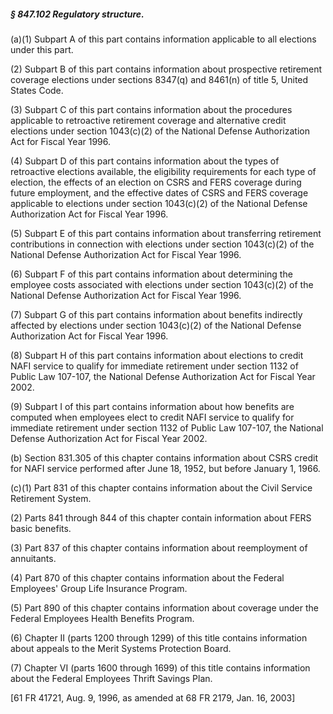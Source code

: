 ##### § 847.102 Regulatory structure. #####

(a)(1) Subpart A of this part contains information applicable to all elections under this part.

(2) Subpart B of this part contains information about prospective retirement coverage elections under sections 8347(q) and 8461(n) of title 5, United States Code.

(3) Subpart C of this part contains information about the procedures applicable to retroactive retirement coverage and alternative credit elections under section 1043(c)(2) of the National Defense Authorization Act for Fiscal Year 1996.

(4) Subpart D of this part contains information about the types of retroactive elections available, the eligibility requirements for each type of election, the effects of an election on CSRS and FERS coverage during future employment, and the effective dates of CSRS and FERS coverage applicable to elections under section 1043(c)(2) of the National Defense Authorization Act for Fiscal Year 1996.

(5) Subpart E of this part contains information about transferring retirement contributions in connection with elections under section 1043(c)(2) of the National Defense Authorization Act for Fiscal Year 1996.

(6) Subpart F of this part contains information about determining the employee costs associated with elections under section 1043(c)(2) of the National Defense Authorization Act for Fiscal Year 1996.

(7) Subpart G of this part contains information about benefits indirectly affected by elections under section 1043(c)(2) of the National Defense Authorization Act for Fiscal Year 1996.

(8) Subpart H of this part contains information about elections to credit NAFI service to qualify for immediate retirement under section 1132 of Public Law 107-107, the National Defense Authorization Act for Fiscal Year 2002.

(9) Subpart I of this part contains information about how benefits are computed when employees elect to credit NAFI service to qualify for immediate retirement under section 1132 of Public Law 107-107, the National Defense Authorization Act for Fiscal Year 2002.

(b) Section 831.305 of this chapter contains information about CSRS credit for NAFI service performed after June 18, 1952, but before January 1, 1966.

(c)(1) Part 831 of this chapter contains information about the Civil Service Retirement System.

(2) Parts 841 through 844 of this chapter contain information about FERS basic benefits.

(3) Part 837 of this chapter contains information about reemployment of annuitants.

(4) Part 870 of this chapter contains information about the Federal Employees' Group Life Insurance Program.

(5) Part 890 of this chapter contains information about coverage under the Federal Employees Health Benefits Program.

(6) Chapter II (parts 1200 through 1299) of this title contains information about appeals to the Merit Systems Protection Board.

(7) Chapter VI (parts 1600 through 1699) of this title contains information about the Federal Employees Thrift Savings Plan.

[61 FR 41721, Aug. 9, 1996, as amended at 68 FR 2179, Jan. 16, 2003]
